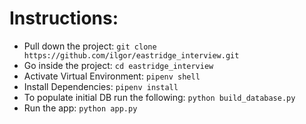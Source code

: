 # Instructions:

- Pull down the project: `git clone https://github.com/ilgor/eastridge_interview.git`
- Go inside the project: `cd eastridge_interview`
- Activate Virtual Environment: `pipenv shell`
- Install Dependencies: `pipenv install`
- To populate initial DB run the following: `python build_database.py`
- Run the app: `python app.py`

